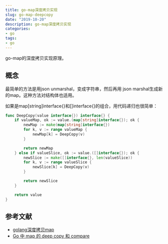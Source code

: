```yaml
---
title: go-map深度拷贝实现
slug: go-map-deepcopy
date: "2019-10-20"
description: go-map深度拷贝实现
categories:
- go
tags:
- go
---
```


go-map的深度拷贝实现原理。
<!--more-->

## 概念

最简单的方法是用json unmarshal，变成字符串，然后再用 json marshal生成新的map。这种方法对结构体也适用。

如果是map[string]interface{}和[]interface{}的组合，用代码递归也很简单：

```go
func DeepCopy(value interface{}) interface{} {
	if valueMap, ok := value.(map[string]interface{}); ok {
		newMap := make(map[string]interface{})
		for k, v := range valueMap {
			newMap[k] = DeepCopy(v)
		}

		return newMap
	} else if valueSlice, ok := value.([]interface{}); ok {
		newSlice := make([]interface{}, len(valueSlice))
		for k, v := range valueSlice {
			newSlice[k] = DeepCopy(v)
		}

		return newSlice
	}

	return value
}
```



## 参考文献
- [golang深度拷贝map](https://blog.csdn.net/xtxy/article/details/51837400)
- [Go 中 map 的 deep copy 和 compare](https://maiyang.me/post/2019-01-23-deep-copy-and-compare-in-golang/)


